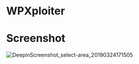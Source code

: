 # WPXploiter

# Screenshot
![DeepinScreenshot_select-area_20190324171505](https://user-images.githubusercontent.com/32659320/54878057-9cb9f800-4e59-11e9-822b-1be1f68e898b.png)
